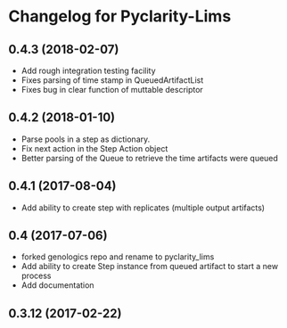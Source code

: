 Changelog for Pyclarity-Lims
============================

0.4.3 (2018-02-07)
------------------

- Add rough integration testing facility
- Fixes parsing of time stamp in QueuedArtifactList
- Fixes bug in clear function of muttable descriptor


0.4.2 (2018-01-10)
------------------

- Parse pools in a step as dictionary.
- Fix next action in the Step Action object
- Better parsing of the Queue to retrieve the time artifacts were queued 


0.4.1 (2017-08-04)
------------------

- Add ability to create step with replicates (multiple output artifacts)


0.4 (2017-07-06)
----------------
 - forked genologics repo and rename to pyclarity_lims
 - Add ability to create Step instance from queued artifact to start a new process
 - Add documentation

0.3.12 (2017-02-22)
-------------------
